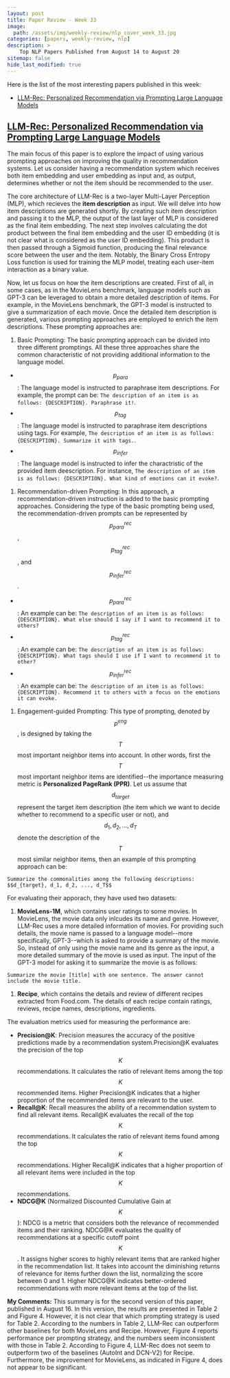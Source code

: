 ```yaml
---
layout: post
title: Paper Review - Week 33
image: 
  path: /assets/img/weekly-review/nlp_cover_week_33.jpg
categories: [papers, weekly-review, nlp]
description: >
    Top NLP Papers Published from August 14 to August 20
sitemap: false
hide_last_modified: true
---
```


Here is the list of the most interesting papers published in this week:
* [LLM-Rec: Personalized Recommendation via Prompting Large Language Models][llmRecSum]


## [LLM-Rec: Personalized Recommendation via Prompting Large Language Models][llmRecPaper]
 
The main focus of this paper is to explore the impact of using various prompting approaches on improving the quality in recommendation systems. Let us consider having a recommendation system which receives both item embedding and user embedding as input and, as output, determines whether or not the item should be recommended to the user.

The core architecture of LLM-Rec is a two-layer Multi-Layer Perception (MLP), which recieves the **item description** as input. We will delve into how item descriptions are generated shortly. By creating such item description and passing it to the MLP, the output of the last layer of MLP is considered as the final item embedding. The next step involves calculating the dot product between the final item embedding and the user ID embedding (it is not clear what is considered as the user ID embedding). This product is then passed through a Sigmoid function, producing the final relevance score between the user and the item. Notably, the Binary Cross Entropy Loss function is used for training the MLP model, treating each user-item interaction as a binary value.

Now, let us focus on how the item descriptions are created. First of all, in some cases, as in the MovieLens benchmark, language models such as GPT-3 can be leveraged to obtain a more detailed description of items. For example, in the MovieLens benchmark, the GPT-3 model is instructed to give a summarization of each movie. Once the detailed item description is generated, various prompting approaches are employed to enrich the item descriptions. These prompting approaches are:
1. Basic Prompting: The basic prompting approach can be divided into three different promptings. All these three approaches share the common characteristic of not providing additional information to the language model.
  * $$p_{para}$$: The language model is instructed to paraphrase item descriptions. For example, the prompt can be: ````The description of an item is as follows: {DESCRIPTION}. Paraphrase it!````.
  * $$p_{tag}$$: The language model is instructed to paraphrase item descriptions using tags. For example, ````The description of an item is as follows: {DESCRIPTION}. Summarize it with tags.````.
  * $$p_{infer}$$: The language model is instructed to infer the charactristic of the provided item deescription. For instance, ````The description of an item is as follows: {DESCRIPTION}. What kind of emotions can it evoke?````.
1. Recommendation-driven Prompting: In this approach, a recommendation-driven instruction is added to the basic prompting approaches. Considering the type of the basic prompting being used, the recommendation-driven prompts can be represented by $$p^{rec}_{para}$$, $$p^{rec}_{tag}$$, and $$p^{rec}_{infer}$$. 
  * $$p^{rec}_{para}$$: An example can be: ````The description of an item is as follows: {DESCRIPTION}. What else should I say if I want to recommend it to others?````
  * $$p^{rec}_{tag}$$: An example can be: ````The description of an item is as follows: {DESCRIPTION}. What tags should I use if I want to recommend it to other?````
  * $$p^{rec}_{infer}$$: An example can be: ````The description of an item is as follows: {DESCRIPTION}. Recommend it to others with a focus on the emotions it can evoke.````
1. Engagement-guided Prompting: This type of prompting, denoted by $$p^{eng}$$, is designed by taking the $$T$$ most important neighbor items into account.  In other words, first the $$T$$ most important neighbor items are identified--the importance measuring metric is **Personalized PageRank (PPR)**. Let us assume that $$d_{target}$$ represent the target item description (the item which we want to decide whether to recommend to a specific user or not), and $$d_1, d_2, ..., d_T$$ denote the description of the $$T$$ most similar neighbor items, then an example of this prompting approach can be: 
````
Summarize the commonalities among the following descriptions: $$d_{target}, d_1, d_2, ..., d_T$$
````

For evaluating their apporach, they have used two datasets: 
1. **MovieLens-1M**, which contains user ratings to some movies. In MovieLens, the movie data only inlcudes its name and genre. However, LLM-Rec uses a more detailed information of movies. For providing such details, the movie name is passed to a language model--more specifically, GPT-3--which is asked to provide a summary of the movie. So, instead of only using the movie name and its genre as the input, a more detailed summary of the movie is used as input. The input of the GPT-3 model for asking it to summarize the movie is as follows:
````
Summarize the movie [title] with one sentence. The answer cannot include the movie title.
````
1. **Recipe**, which contains the details and review of different recipes extracted from Food.com. The details of each recipe contain ratings, reviews, recipe names, descriptions, ingredients.

The evaluation metrics used for measuring the performance are: 
* **Precision@K**: Precision measures the accuracy of the positive predictions made by a recommendation system.Precision@K evaluates the precision of the top $$K$$ recommendations. It calculates the ratio of relevant items among the top $$K$$ recommended items. Higher Precision@K indicates that a higher proportion of the recommended items are relevant to the user. 
* **Recall@K**: Recall measures the ability of a recommendation system to find all relevant items. Recall@K evaluates the recall of the top $$K$$ recommendations. It calculates the ratio of relevant items found among the top $$K$$ recommendations. Higher Recall@K indicates that a higher proportion of all relevant items were included in the top $$K$$ recommendations.
* **NDCG@K** (Normalized Discounted Cumulative Gain at $$K$$): NDCG is a metric that considers both the relevance of recommended items and their ranking. NDCG@K evaluates the quality of recommendations at a specific cutoff point $$K$$. It assigns higher scores to highly relevant items that are ranked higher in the recommendation list. It takes into account the diminishing returns of relevance for items further down the list, normalizing the score between 0 and 1. Higher NDCG@K indicates better-ordered recommendations with more relevant items at the top of the list.


**My Comments:** This summary is for the second version of this paper, published in August 16. In this version, the results are presented in Table 2 and Figure 4. However, it is not clear that which prompting strategy is used for Table 2. According to the numbers in Table 2, LLM-Rec can outperform other baselines for both MovieLens and Recipe. However, Figure 4 reports performance per prompting strategy, and the numbers seem inconsistent with those in Table 2. According to Figure 4, LLM-Rec does not seem to outperform two of the baselines (AutoInt and DCN-V2) for Recipe. Furthermore, the improvement for MovieLens, as indicated in Figure 4, does not appear to be significant.

[llmRecPaper]: https://arxiv.org/pdf/2302.04237.pdf
[llmRecSum]: /papers/weekly-review/nlp/2023-08-20-week-33/#llm-rec-personalized-recommendation-via-prompting-large-language-modelsllmrecpaper

